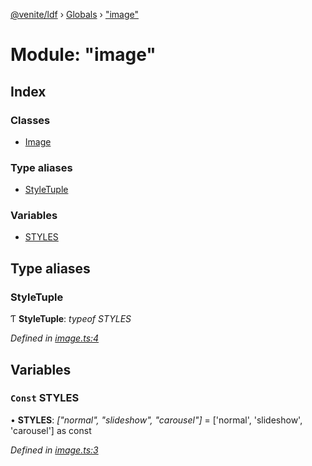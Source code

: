 [@venite/ldf](../README.md) › [Globals](../globals.md) › ["image"](_image_.md)

# Module: "image"

## Index

### Classes

* [Image](../classes/_image_.image.md)

### Type aliases

* [StyleTuple](_image_.md#styletuple)

### Variables

* [STYLES](_image_.md#const-styles)

## Type aliases

###  StyleTuple

Ƭ **StyleTuple**: *typeof STYLES*

*Defined in [image.ts:4](https://github.com/gbj/venite/blob/75361935/ldf/src/image.ts#L4)*

## Variables

### `Const` STYLES

• **STYLES**: *["normal", "slideshow", "carousel"]* = ['normal', 'slideshow', 'carousel'] as const

*Defined in [image.ts:3](https://github.com/gbj/venite/blob/75361935/ldf/src/image.ts#L3)*
